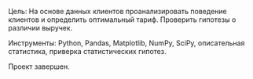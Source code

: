 Цель: На основе данных клиентов проанализировать поведение клиентов и определить оптимальный тариф. Проверить гипотезы о различии выручек. 

Инструменты: Python, Pandas, Matplotlib, NumPy, SciPy, описательная статистика, приверка статистических гипотез.

Проект завершен.
